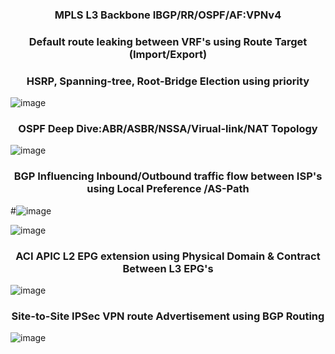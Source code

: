 
 <h3 align="center">MPLS L3 Backbone IBGP/RR/OSPF/AF:VPNv4 </h3>
 <h3 align="center"> Default route leaking between VRF's using Route Target (Import/Export)</h3> 
 <h3 align="center">HSRP, Spanning-tree, Root-Bridge Election using priority </h3>

![image](https://github.com/user-attachments/assets/2020731e-8991-4a9c-973e-d54a5a74ae69)

<h3 align="center">OSPF Deep Dive:ABR/ASBR/NSSA/Virual-link/NAT Topology </h3>
 
![image](https://github.com/Dhananetwork/Networking_Projects/assets/159283500/eaad7b01-c9ef-413d-b84c-72401e2ac4d0)

<h3 align="center"> BGP Influencing Inbound/Outbound traffic flow between ISP's using Local Preference /AS-Path </h3>
 
#![image](https://github.com/user-attachments/assets/0b777fd9-ec20-4314-a930-1a4fc9d640c2)

![image](https://github.com/user-attachments/assets/39dfc8be-0964-473c-b81e-cfd1465a7576)


<h3 align="center"> ACI APIC L2 EPG extension using Physical Domain & Contract Between L3 EPG's </h3>

![image](https://github.com/user-attachments/assets/8b63db4f-bb1a-45a2-88d6-b3fdd6ca7180)


<h3 align="center">Site-to-Site IPSec VPN route Advertisement using BGP Routing </h3>

![image](https://github.com/user-attachments/assets/d8993eb3-7fc3-4ef2-9ecd-a1cd4c8ae297)





 









